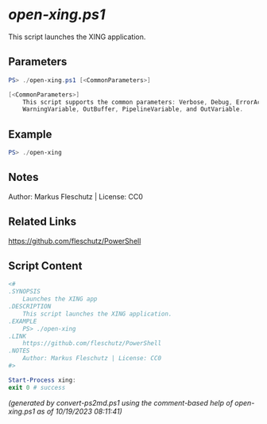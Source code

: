 *open-xing.ps1*
================

This script launches the XING application.

Parameters
----------
```powershell
PS> ./open-xing.ps1 [<CommonParameters>]

[<CommonParameters>]
    This script supports the common parameters: Verbose, Debug, ErrorAction, ErrorVariable, WarningAction, 
    WarningVariable, OutBuffer, PipelineVariable, and OutVariable.
```

Example
-------
```powershell
PS> ./open-xing

```

Notes
-----
Author: Markus Fleschutz | License: CC0

Related Links
-------------
https://github.com/fleschutz/PowerShell

Script Content
--------------
```powershell
<#
.SYNOPSIS
	Launches the XING app
.DESCRIPTION
	This script launches the XING application.
.EXAMPLE
	PS> ./open-xing
.LINK
	https://github.com/fleschutz/PowerShell
.NOTES
	Author: Markus Fleschutz | License: CC0
#>

Start-Process xing:
exit 0 # success
```

*(generated by convert-ps2md.ps1 using the comment-based help of open-xing.ps1 as of 10/19/2023 08:11:41)*

